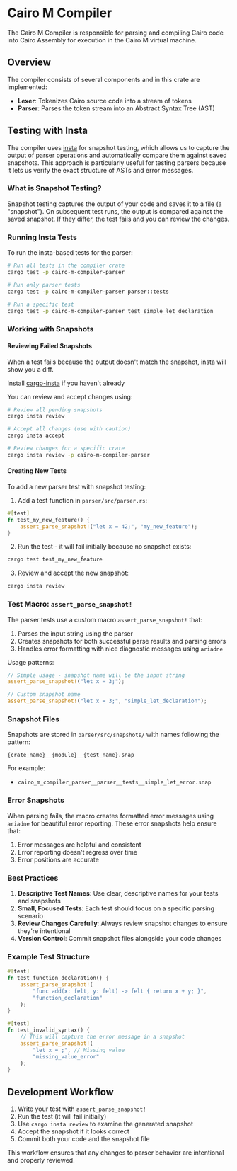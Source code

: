 # Cairo M Compiler

The Cairo M Compiler is responsible for parsing and compiling Cairo code into
Cairo Assembly for execution in the Cairo M virtual machine.

## Overview

The compiler consists of several components and in this crate are implemented:

- **Lexer**: Tokenizes Cairo source code into a stream of tokens
- **Parser**: Parses the token stream into an Abstract Syntax Tree (AST)

## Testing with Insta

The compiler uses [insta](https://insta.rs/) for snapshot testing, which allows
us to capture the output of parser operations and automatically compare them
against saved snapshots. This approach is particularly useful for testing
parsers because it lets us verify the exact structure of ASTs and error
messages.

### What is Snapshot Testing?

Snapshot testing captures the output of your code and saves it to a file (a
"snapshot"). On subsequent test runs, the output is compared against the saved
snapshot. If they differ, the test fails and you can review the changes.

### Running Insta Tests

To run the insta-based tests for the parser:

```bash
# Run all tests in the compiler crate
cargo test -p cairo-m-compiler-parser

# Run only parser tests
cargo test -p cairo-m-compiler-parser parser::tests

# Run a specific test
cargo test -p cairo-m-compiler-parser test_simple_let_declaration
```

### Working with Snapshots

#### Reviewing Failed Snapshots

When a test fails because the output doesn't match the snapshot, insta will show
you a diff.

Install [cargo-insta](https://insta.rs/docs/cli/) if you haven't already

You can review and accept changes using:

```bash
# Review all pending snapshots
cargo insta review

# Accept all changes (use with caution)
cargo insta accept

# Review changes for a specific crate
cargo insta review -p cairo-m-compiler-parser
```

#### Creating New Tests

To add a new parser test with snapshot testing:

1. Add a test function in `parser/src/parser.rs`:

```rust
#[test]
fn test_my_new_feature() {
    assert_parse_snapshot!("let x = 42;", "my_new_feature");
}
```

2. Run the test - it will fail initially because no snapshot exists:

```bash
cargo test test_my_new_feature
```

3. Review and accept the new snapshot:

```bash
cargo insta review
```

### Test Macro: `assert_parse_snapshot!`

The parser tests use a custom macro `assert_parse_snapshot!` that:

1. Parses the input string using the parser
2. Creates snapshots for both successful parse results and parsing errors
3. Handles error formatting with nice diagnostic messages using `ariadne`

Usage patterns:

```rust
// Simple usage - snapshot name will be the input string
assert_parse_snapshot!("let x = 3;");

// Custom snapshot name
assert_parse_snapshot!("let x = 3;", "simple_let_declaration");
```

### Snapshot Files

Snapshots are stored in `parser/src/snapshots/` with names following the
pattern:

```text
{crate_name}__{module}__{test_name}.snap
```

For example:

- `cairo_m_compiler_parser__parser__tests__simple_let_error.snap`

### Error Snapshots

When parsing fails, the macro creates formatted error messages using `ariadne`
for beautiful error reporting. These error snapshots help ensure that:

1. Error messages are helpful and consistent
2. Error reporting doesn't regress over time
3. Error positions are accurate

### Best Practices

1. **Descriptive Test Names**: Use clear, descriptive names for your tests and
   snapshots
2. **Small, Focused Tests**: Each test should focus on a specific parsing
   scenario
3. **Review Changes Carefully**: Always review snapshot changes to ensure
   they're intentional
4. **Version Control**: Commit snapshot files alongside your code changes

### Example Test Structure

```rust
#[test]
fn test_function_declaration() {
    assert_parse_snapshot!(
        "func add(x: felt, y: felt) -> felt { return x + y; }",
        "function_declaration"
    );
}

#[test]
fn test_invalid_syntax() {
    // This will capture the error message in a snapshot
    assert_parse_snapshot!(
        "let x = ;", // Missing value
        "missing_value_error"
    );
}
```

## Development Workflow

1. Write your test with `assert_parse_snapshot!`
2. Run the test (it will fail initially)
3. Use `cargo insta review` to examine the generated snapshot
4. Accept the snapshot if it looks correct
5. Commit both your code and the snapshot file

This workflow ensures that any changes to parser behavior are intentional and
properly reviewed.
